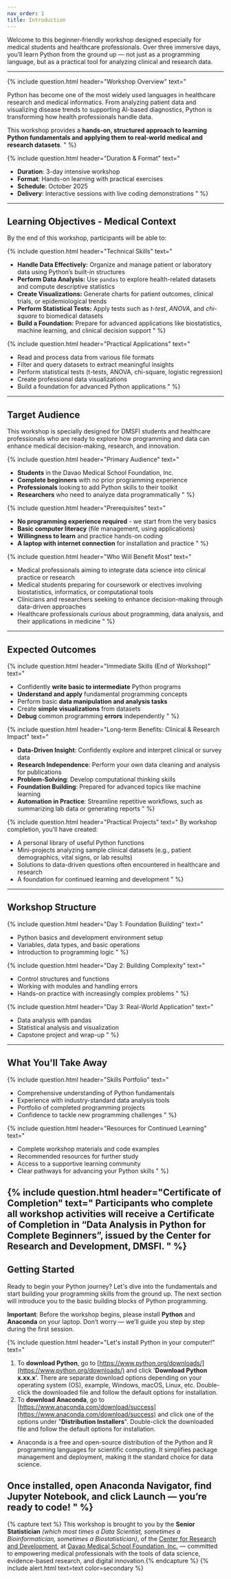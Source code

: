 ```yaml
---
nav_order: 1
title: Introduction
---
```


Welcome to this beginner-friendly workshop designed especially for medical students and healthcare professionals. Over three immersive days, you’ll learn Python from the ground up — not just as a programming language, but as a practical tool for analyzing clinical and research data.

---

{% include question.html header="Workshop Overview" text="

Python has become one of the most widely used languages in healthcare research and medical informatics. From analyzing patient data and visualizing disease trends to supporting AI-based diagnostics, Python is transforming how health professionals handle data.

This workshop provides a **hands-on, structured approach to learning Python fundamentals and applying them to real-world medical and research datasets**.
" %}

{% include question.html header="Duration & Format" text="
- **Duration**: 3-day intensive workshop
- **Format**: Hands-on learning with practical exercises
- **Schedule**: October 2025
- **Delivery**: Interactive sessions with live coding demonstrations
" %}

---

## Learning Objectives - Medical Context

By the end of this workshop, participants will be able to:

{% include question.html header="Technical Skills" text="
- **Handle Data Effectively:** Organize and manage patient or laboratory data using Python’s built-in structures
- **Perform Data Analysis:** Use ```pandas``` to explore health-related datasets and compute descriptive statistics
- **Create Visualizations:** Generate charts for patient outcomes, clinical trials, or epidemiological trends
- **Perform Statistical Tests:** Apply tests such as *t-test*, *ANOVA*, and *chi-square* to biomedical datasets
- **Build a Foundation:** Prepare for advanced applications like biostatistics, machine learning, and clinical decision support
" %}

{% include question.html header="Practical Applications" text="
- Read and process data from various file formats
- Filter and query datasets to extract meaningful insights
- Perform statistical tests (t-tests, ANOVA, chi-square, logistic regression)
- Create professional data visualizations
- Build a foundation for advanced Python applications
" %}
---

## Target Audience

This workshop is specially designed for DMSFI students and healthcare professionals who are ready to explore how programming and data can enhance medical decision-making, research, and innovation.

{% include question.html header="Primary Audience" text="
- **Students** in the Davao Medical School Foundation, Inc.
- **Complete beginners** with no prior programming experience
- **Professionals** looking to add Python skills to their toolkit
- **Researchers** who need to analyze data programmatically
" %}

{% include question.html header="Prerequisites" text="
- **No programming experience required** - we start from the very basics
- **Basic computer literacy** (file management, using applications)
- **Willingness to learn** and practice hands-on coding
- **A laptop with internet connection** for installation and practice
" %}

{% include question.html header="Who Will Benefit Most" text="
- Medical professionals aiming to integrate data science into clinical practice or research
- Medical students preparing for coursework or electives involving biostatistics, informatics, or computational tools
- Clinicians and researchers seeking to enhance decision-making through data-driven approaches
- Healthcare professionals curious about programming, data analysis, and their applications in medicine
" %}
---

## Expected Outcomes

{% include question.html header="Immediate Skills (End of Workshop)" text="
- Confidently **write basic to intermediate** Python programs
- **Understand and apply** fundamental programming concepts
- Perform basic **data manipulation and analysis tasks**
- Create **simple visualizations** from datasets
- **Debug** common programming **errors** independently
" %}

{% include question.html header="Long-term Benefits: Clinical & Research Impact" text="
- **Data-Driven Insight**: Confidently explore and interpret clinical or survey data
- **Research Independence**: Perform your own data cleaning and analysis for publications
- **Problem-Solving**: Develop computational thinking skills
- **Foundation Building**: Prepared for advanced topics like machine learning
- **Automation in Practice**: Streamline repetitive workflows, such as summarizing lab data or generating reports
" %}

{% include question.html header="Practical Projects" text="
By workshop completion, you'll have created:
- A personal library of useful Python functions
- Mini-projects analyzing sample clinical datasets (e.g., patient demographics, vital signs, or lab results)
- Solutions to data-driven questions often encountered in healthcare and research
- A foundation for continued learning and development
" %}
---

## Workshop Structure

{% include question.html header="Day 1: Foundation Building" text="
- Python basics and development environment setup
- Variables, data types, and basic operations
- Introduction to programming logic
" %}

{% include question.html header="Day 2: Building Complexity" text="
- Control structures and functions
- Working with modules and handling errors
- Hands-on practice with increasingly complex problems
" %}

{% include question.html header="Day 3: Real-World Application" text="
- Data analysis with pandas
- Statistical analysis and visualization
- Capstone project and wrap-up
" %}
---

## What You'll Take Away

{% include question.html header="Skills Portfolio" text="
- Comprehensive understanding of Python fundamentals
- Experience with industry-standard data analysis tools
- Portfolio of completed programming projects
- Confidence to tackle new programming challenges
" %}

{% include question.html header="Resources for Continued Learning" text="
- Complete workshop materials and code examples
- Recommended resources for further study
- Access to a supportive learning community
- Clear pathways for advancing your Python skills
" %}

{% include question.html header="Certificate of Completion" text="
Participants who complete all workshop activities will receive a **Certificate of Completion in “Data Analysis in Python for Complete Beginners”**, issued by the Center for Research and Development, DMSFI.
" %}
---

## Getting Started

Ready to begin your Python journey? Let's dive into the fundamentals and start building your programming skills from the ground up. The next section will introduce you to the basic building blocks of Python programming.

**Important**: Before the workshop begins, please install **Python** and **Anaconda** on your laptop. Don’t worry — we’ll guide you step by step during the first session.

{% include question.html header="Let's install Python in your computer!" text="
1. To **download Python**, go to [https://www.python.org/downloads/](https://www.python.org/downloads/) and click '**Download Python x.xx.x**'. There are separate download options depending on your operating system (OS), example, Windows, macOS, Linux, etc. Double-click the downloaded file and follow the default options for installation.
2. To **download Anaconda**, go to [https://www.anaconda.com/download/success](https://www.anaconda.com/download/success) and click one of the options under \"**Distribution Installers**\". Double-click the downloaded file and follow the default options for installation.
  - Anaconda is a free and open-source distribution of the Python and R programming languages for scientific computing. It simplifies package management and deployment, making it the standard choice for data science.

Once installed, open **Anaconda Navigator**, find **Jupyter Notebook**, and click **Launch** — you’re ready to code!
" %}
---

{% capture text %}
This workshop is brought to you by the **Senior Statistician** *(which most times a Data Scientist, sometimes a Bioinformatician, sometimes a Biostatistician)*, of the [Center for Research and Development](https://www.facebook.com/dmsfiCRD), at [Davao Medical School Foundation, Inc.](https://www.facebook.com/DavaoMedical) — committed to empowering medical professionals with the tools of data science, evidence-based research, and digital innovation.{% endcapture %}
{% include alert.html text=text color=secondary %}
